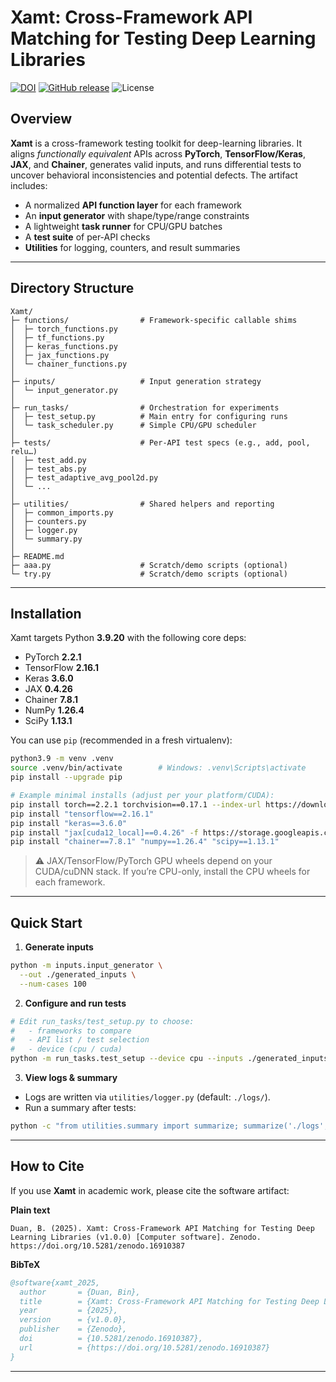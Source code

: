 # Xamt: Cross-Framework API Matching for Testing Deep Learning Libraries

[![DOI](https://zenodo.org/badge/DOI/10.5281/zenodo.16910387.svg)](https://doi.org/10.5281/zenodo.16910387)
[![GitHub release](https://img.shields.io/github/v/release/beanduan22/Xamt)](https://github.com/beanduan22/Xamt/releases)
![License](https://img.shields.io/badge/License-MIT-green.svg)

## Overview

**Xamt** is a cross-framework testing toolkit for deep-learning libraries.
It aligns *functionally equivalent* APIs across **PyTorch**, **TensorFlow/Keras**, **JAX**, and **Chainer**, generates valid inputs, and runs differential tests to uncover behavioral inconsistencies and potential defects. The artifact includes:

* A normalized **API function layer** for each framework
* An **input generator** with shape/type/range constraints
* A lightweight **task runner** for CPU/GPU batches
* A **test suite** of per-API checks
* **Utilities** for logging, counters, and result summaries

---

## Directory Structure

```
Xamt/
├─ functions/                # Framework-specific callable shims
│  ├─ torch_functions.py
│  ├─ tf_functions.py
│  ├─ keras_functions.py
│  ├─ jax_functions.py
│  └─ chainer_functions.py
│
├─ inputs/                   # Input generation strategy
│  └─ input_generator.py
│
├─ run_tasks/                # Orchestration for experiments
│  ├─ test_setup.py          # Main entry for configuring runs
│  └─ task_scheduler.py      # Simple CPU/GPU scheduler
│
├─ tests/                    # Per-API test specs (e.g., add, pool, relu…)
│  ├─ test_add.py
│  ├─ test_abs.py
│  ├─ test_adaptive_avg_pool2d.py
│  └─ ...
│
├─ utilities/                # Shared helpers and reporting
│  ├─ common_imports.py
│  ├─ counters.py
│  ├─ logger.py
│  └─ summary.py
│
├─ README.md
├─ aaa.py                    # Scratch/demo scripts (optional)
└─ try.py                    # Scratch/demo scripts (optional)
```

---

## Installation

Xamt targets Python **3.9.20** with the following core deps:

* PyTorch **2.2.1**
* TensorFlow **2.16.1**
* Keras **3.6.0**
* JAX **0.4.26**
* Chainer **7.8.1**
* NumPy **1.26.4**
* SciPy **1.13.1**

You can use `pip` (recommended in a fresh virtualenv):

```bash
python3.9 -m venv .venv
source .venv/bin/activate        # Windows: .venv\Scripts\activate
pip install --upgrade pip

# Example minimal installs (adjust per your platform/CUDA):
pip install torch==2.2.1 torchvision==0.17.1 --index-url https://download.pytorch.org/whl/cu121
pip install "tensorflow==2.16.1"
pip install "keras==3.6.0"
pip install "jax[cuda12_local]==0.4.26" -f https://storage.googleapis.com/jax-releases/jax_cuda_releases.html
pip install "chainer==7.8.1" "numpy==1.26.4" "scipy==1.13.1"
```

> ⚠️ JAX/TensorFlow/PyTorch GPU wheels depend on your CUDA/cuDNN stack. If you’re CPU-only, install the CPU wheels for each framework.

---

## Quick Start

1. **Generate inputs**

```bash
python -m inputs.input_generator \
  --out ./generated_inputs \
  --num-cases 100
```

2. **Configure and run tests**

```bash
# Edit run_tasks/test_setup.py to choose:
#   - frameworks to compare
#   - API list / test selection
#   - device (cpu / cuda)
python -m run_tasks.test_setup --device cpu --inputs ./generated_inputs
```

3. **View logs & summary**

* Logs are written via `utilities/logger.py` (default: `./logs/`).
* Run a summary after tests:

```bash
python -c "from utilities.summary import summarize; summarize('./logs', out_csv='./summary.csv')"
```

---

## How to Cite

If you use **Xamt** in academic work, please cite the software artifact:

**Plain text**

```
Duan, B. (2025). Xamt: Cross-Framework API Matching for Testing Deep Learning Libraries (v1.0.0) [Computer software]. Zenodo. https://doi.org/10.5281/zenodo.16910387
```

**BibTeX**

```bibtex
@software{xamt_2025,
  author       = {Duan, Bin},
  title        = {Xamt: Cross-Framework API Matching for Testing Deep Learning Libraries},
  year         = {2025},
  version      = {v1.0.0},
  publisher    = {Zenodo},
  doi          = {10.5281/zenodo.16910387},
  url          = {https://doi.org/10.5281/zenodo.16910387}
}
```


---
